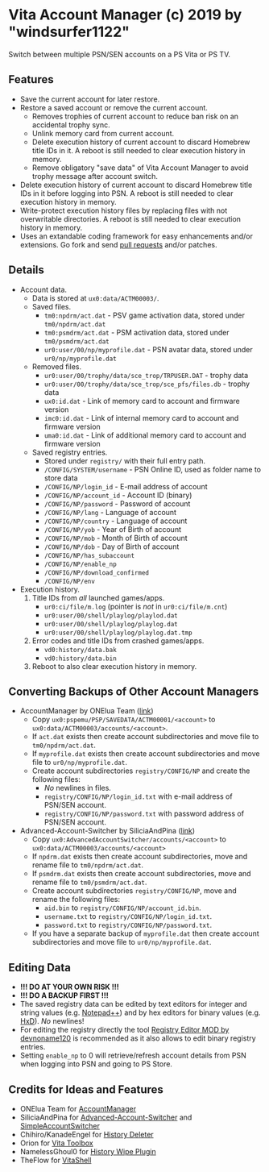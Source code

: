 # Vita Account Manager (c) 2019 by "windsurfer1122"
Switch between multiple PSN/SEN accounts on a PS Vita or PS TV.

## Features
* Save the current account for later restore.
* Restore a saved account or remove the current account.
  * Removes trophies of current account to reduce ban risk on an accidental trophy sync.
  * Unlink memory card from current account.
  * Delete execution history of current account to discard Homebrew title IDs in it.
    A reboot is still needed to clear execution history in memory.
  * Remove obligatory "save data" of Vita Account Manager to avoid trophy message after account switch.
* Delete execution history of current account to discard Homebrew title IDs in it before logging into PSN.
  A reboot is still needed to clear execution history in memory.
* Write-protect execution history files by replacing files with not overwritable directories.
  A reboot is still needed to clear execution history in memory.
* Uses an extandable coding framework for easy enhancements and/or extensions. Go fork and send [pull requests][11] and/or patches.

## Details
* Account data.
  * Data is stored at `ux0:data/ACTM00003/`.
  * Saved files.
    * `tm0:npdrm/act.dat` - PSV game activation data, stored under `tm0/npdrm/act.dat`
    * `tm0:psmdrm/act.dat` - PSM activation data, stored under `tm0/psmdrm/act.dat`
    * `ur0:user/00/np/myprofile.dat` - PSN avatar data, stored under `ur0/np/myprofile.dat`
  * Removed files.
    * `ur0:user/00/trophy/data/sce_trop/TRPUSER.DAT` - trophy data
    * `ur0:user/00/trophy/data/sce_trop/sce_pfs/files.db` - trophy data
    * `ux0:id.dat` - Link of memory card to account and firmware version
    * `imc0:id.dat` - Link of internal memory card to account and firmware version
    * `uma0:id.dat` - Link of additional memory card to account and firmware version
  * Saved registry entries.
    * Stored under `registry/` with their full entry path.
    * `/CONFIG/SYSTEM/username` - PSN Online ID, used as folder name to store data
    * `/CONFIG/NP/login_id` - E-mail address of account
    * `/CONFIG/NP/account_id` - Account ID (binary)
    * `/CONFIG/NP/password` - Password of account
    * `/CONFIG/NP/lang` - Language of account
    * `/CONFIG/NP/country` - Language of account
    * `/CONFIG/NP/yob` - Year of Birth of account
    * `/CONFIG/NP/mob` - Month of Birth of account
    * `/CONFIG/NP/dob` - Day of Birth of account
    * `/CONFIG/NP/has_subaccount`
    * `/CONFIG/NP/enable_np`
    * `/CONFIG/NP/download_confirmed`
    * `/CONFIG/NP/env`
* Execution history.
  1. Title IDs from *all* launched games/apps.
     * `ur0:ci/file/m.log` (pointer is *not* in `ur0:ci/file/m.cnt`)
     * `ur0:user/00/shell/playlog/playlod.dat`
     * `ur0:user/00/shell/playlog/playlog.dat`
     * `ur0:user/00/shell/playlog/playlog.dat.tmp`
  2. Error codes and title IDs from crashed games/apps.
     * `vd0:history/data.bak`
     * `vd0:history/data.bin`
  3. Reboot to also clear execution history in memory.

## Converting Backups of Other Account Managers
* AccountManager by ONElua Team ([link][1])
  * Copy `ux0:pspemu/PSP/SAVEDATA/ACTM00001/<account>` to `ux0:data/ACTM00003/accounts/<account>`.
  * If `act.dat` exists then create account subdirectories and move file to `tm0/npdrm/act.dat`.
  * If `myprofile.dat` exists then create account subdirectories and move file to `ur0/np/myprofile.dat`.
  * Create account subdirectories `registry/CONFIG/NP` and create the following files:
    * *No* newlines in files.
    * `registry/CONFIG/NP/login_id.txt` with e-mail address of PSN/SEN account.
    * `registry/CONFIG/NP/password.txt` with password address of PSN/SEN account.
* Advanced-Account-Switcher by SiliciaAndPina ([link][2])
  * Copy `ux0:AdvancedAccountSwitcher/accounts/<account>` to `ux0:data/ACTM00003/accounts/<account>`
  * If `npdrm.dat` exists then create account subdirectories, move and rename file to `tm0/npdrm/act.dat`.
  * If `psmdrm.dat` exists then create account subdirectories, move and rename file to `tm0/psmdrm/act.dat`.
  * Create account subdirectories `registry/CONFIG/NP`, move and rename the following files:
    * `aid.bin` to `registry/CONFIG/NP/account_id.bin`.
    * `username.txt` to `registry/CONFIG/NP/login_id.txt`.
    * `password.txt` to `registry/CONFIG/NP/password.txt`.
  * If you have a separate backup of `myprofile.dat` then create account subdirectories and move file to `ur0/np/myprofile.dat`.

## Editing Data
* **!!! DO AT YOUR OWN RISK !!!**
* **!!! DO A BACKUP FIRST !!!**
* The saved registry data can be edited by text editors for integer and string values (e.g. [Notepad++][3]) and by hex editors for binary values (e.g. [HxD][4]).
  *No* newlines!
* For editing the registry directly the tool [Registry Editor MOD by devnoname120][5] is recommended as it also allows to edit binary registry entries.
* Setting `enable_np` to 0 will retrieve/refresh account details from PSN when logging into PSN and going to PS Store.

## Credits for Ideas and Features
* ONElua Team for [AccountManager][1]
* SiliciaAndPina for [Advanced-Account-Switcher][2] and [SimpleAccountSwitcher][6]
* Chihiro/KanadeEngel for [History Deleter][7]
* Orion for [Vita Toolbox][8]
* NamelessGhoul0 for [History Wipe Plugin][9]
* TheFlow for [VitaShell][10]

[1]: https://github.com/ONElua/AccountManager "AccountManager by ONElua Team"
[2]: https://bitbucket.org/SilicaAndPina/advanced-account-switcher/ "Advanced-Account-Switcher by SiliciaAndPina"
[3]: https://notepad-plus-plus.org/ "Notepad++ Text Editor"
[4]: https://mh-nexus.de/en/hxd/ "HxD Hex Editor"
[5]: https://github.com/devnoname120/RegistryEditorMOD "Registry Editor MOD by devnoname120"
[6]: https://bitbucket.org/SilicaAndPina/simpleaccountswitcher/ "SimpleAccountSwitcher by SiliciaAndPina"
[7]: https://github.com/KanadeEngel/PS-Vita/tree/master/history_deleter "History Deleter by Chihiro/KanadeEngel"
[8]: http://www.psx-place.com/threads/vita-toolbox-v-0-2-new-functions-added-by-orion.10457/ "Vita Toolbox by Orion"
[9]: https://github.com/NamelessGhoul0/history_wipe "History Wipe Plugin by NamelessGhoul0"
[10]: https://github.com/TheOfficialFloW/VitaShell "VitaShell by TheFlow"
[11]: https://guides.github.com/activities/hello-world/ "GitHub Guide"

